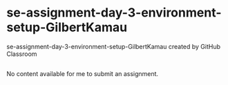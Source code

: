 # se-assignment-day-3-environment-setup-GilbertKamau
se-assignment-day-3-environment-setup-GilbertKamau created by GitHub Classroom

##
No content available for me to submit an assignment.
